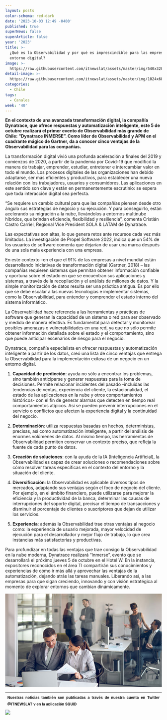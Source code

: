 ```yaml
---
layout: posts
color-schema: red-dark
date: '2023-10-03 12:49 -0400'
published: true
superNews: false
superArticle: false
year: '2023'
title: >-
  ¿Qué es la Observabilidad y por qué es imprescindible para las empresas en un
  entorno digital?
image: >-
  https://raw.githubusercontent.com/itnewslat/assets/master/img/540x320/Empleados-Oficina-p.jpg
detail-image: >-
  https://raw.githubusercontent.com/itnewslat/assets/master/img/1024x680/Empleados-Oficina-g.jpg
categories:
  - Chile
tags:
  - Canales
week: '40'
---
```

**En el contexto de una avanzada transformación digital, la compañía Dynatrace, que ofrece respuestas y automatización inteligente, este 5 de octubre realizará el primer evento de Observabilidad más grande de Chile: “Dynatrace INMERSE”. Como líder de Observabilidad y APM en el cuadrante mágico de Gartner, da a conocer cinco ventajas de la Observabilidad para las compañías.**

La transformación digital vivió una profunda aceleración a finales del 2019 y comienzos de 2020, a partir de la pandemia por Covid-19 que modificó la manera de trabajar, emprender, estudiar, entretener e intercambiar valor en todo el mundo. Los procesos digitales de las organizaciones han debido adaptarse, ser más eficientes y productivos, para establecer una nueva relación con los trabajadores, usuarios y consumidores. Las aplicaciones en este sentido son clave y están en permanentemente escrutinio: se espera que toda interacción digital sea perfecta.

“Se requiere un cambio cultural para que las compañías piensen desde otro ángulo sus estrategias de negocio y su ejecución. Y para conseguirlo, están acelerando su migración a la nube, llevándolos a entornos multinube híbridos, que brindan eficiencia, flexibilidad y resiliencia”, comenta Cristián Castro Carriel, Regional Vice President SOLA & LATAM de Dynatrace.

Las expectativas son altas, lo que genera retos ante recursos cada vez más limitados. La investigación de Propel Software 2022, indica que un 54% de los usuarios de software comenta que dejarían de usar una marca después de una sola mala experiencia con una empresa.

En este contexto –en el que el 91% de las empresas a nivel mundial están desarrollando iniciativas de transformación digital (Gartner, 2018) – las compañías requieren sistemas que permitan obtener información confiable y oportuna sobre el estado en que se encuentran sus aplicaciones y sistemas, a través de la recopilación y el análisis de millones de datos. Y la simple monitorización de datos resulta ser una práctica antigua. Es por ello que se debe escalar a las nuevas tecnologías e implementar sistemas, como la Observabilidad, para entender y comprender el estado interno del sistema informático.

La Observabilidad hace referencia a las herramientas y prácticas de software que generan la capacidad de un sistema o red para ser observado y medido de manera efectiva. Es fundamental para detectar y monitorear posibles amenazas o vulnerabilidades en una red, ya que no sólo permite obtener información detallada sobre el estado y el comportamiento, sino que puede anticipar escenarios de riesgo para el negocio.

Dynatrace, compañía especialista en ofrecer respuestas y automatización inteligente a partir de los datos, creó una lista de cinco ventajas que entrega la Observabilidad para la implementación exitosa de un negocio en un entorno digital.

1. **Capacidad de predicción**: ayuda no sólo a encontrar los problemas, sino también anticiparse y generar respuestas para la toma de decisiones. Permite relacionar incidentes del pasado -incluidas las tendencias de ventas, experiencia del cliente, la estacionalidad, el estado de las aplicaciones en la nube y otros comportamientos históricos- con el fin de generar alarmas que detecten en tiempo real comportamientos atípicos. Así se pueden prevenir interrupciones en el servicio o conflictos que afecten la experiencia digital y la continuidad del negocio.

2. **Determinación**: utiliza respuestas basadas en hechos, deterministas, precisas, así como automatización inteligente, a partir del análisis de enormes volúmenes de datos. Al mismo tiempo, las herramientas de Observabilidad permiten conservar un contexto preciso, que refleja la fuente de cada punto de datos.

3. **Creación de soluciones**: con la ayuda de la IA (Inteligencia Artificial), la Observabilidad es capaz de crear soluciones o recomendaciones sobre cómo resolver tareas específicas en el contexto del entorno y la situación del cliente.

4. **Diversificación**: la Observabilidad es aplicable diversos tipos de mercados, adaptando sus ventajas según el foco de negocio del cliente. Por ejemplo, en el ámbito financiero, puede utilizarse para mejorar la eficiencia y la productividad de la banca, determinar las causas de interrupciones del soporte digital, precisar el tiempo de transacciones y disminuir el porcentaje de clientes o suscriptores que dejan de utilizar los servicios.

5. **Experiencia**: además la Observabilidad trae otras ventajas al negocio como: la experiencia de usuario mejorada, mayor velocidad de ejecución para el desarrollador y mejor flujo de trabajo, lo que crea instancias más satisfactorias y productivas.

Para profundizar en todas las ventajas que trae consigo la Observabilidad en la nube moderna, Dynatrace realizará “Inmerse”, evento que se desarrollará el próximo jueves 5 de octubre en el Hotel W. En la instancia, expositores reconocidos en el área TI compartirán sus conocimientos y experiencias de cómo ir más allá y aprovechar las ventajas de la automatización, dejando atrás las tareas manuales. Liberando así, a las empresas para que sigan creciendo, innovando y con visión estratégica al momento de explorar entornos que cambian dinámicamente.

![](https://raw.githubusercontent.com/itnewslat/assets/master/img/540x320/Empleados-Oficina-p.jpg)

<table style="height: 42px;" width="569">
<tbody>
<tr>
<td style="text-align: justify;"><sub><strong>Nuestras noticias también son publicadas a través de nuestra cuenta en Twitter <a href="https://twitter.com/itnewslat?lang=es">@ITNEWSLAT</a> y en la aplicación <a href="https://squidapp.co/en/">SQUID</a></strong></sub></td>
</tr>
</tbody>
</table>

<img src="https://tracker.metricool.com/c3po.jpg?hash=56f88a41e39ab42c063cc51676587a04"/>
